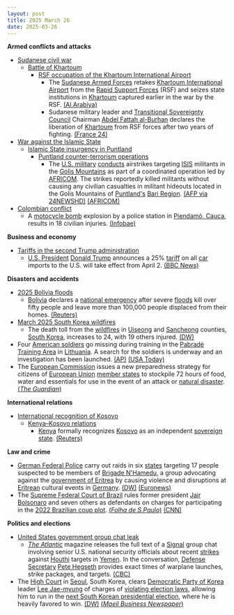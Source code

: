 ```yaml
---
layout: post
title: 2025 March 26
date: 2025-03-26
---
```



**Armed conflicts and attacks**

* [Sudanese civil war](https://en.wikipedia.org/wiki/Sudanese_civil_war_%282023%E2%80%93present%29 "Sudanese civil war (2023–present)")
  + [Battle of Khartoum](https://en.wikipedia.org/wiki/Battle_of_Khartoum_%282023%E2%80%93present%29 "Battle of Khartoum (2023–present)")
    - [RSF occupation of the Khartoum International Airport](https://en.wikipedia.org/wiki/RSF_occupation_of_the_Khartoum_International_Airport "RSF occupation of the Khartoum International Airport")
      * The [Sudanese Armed Forces](https://en.wikipedia.org/wiki/Sudanese_Armed_Forces "Sudanese Armed Forces") retakes [Khartoum International Airport](https://en.wikipedia.org/wiki/Khartoum_International_Airport "Khartoum International Airport") from the [Rapid Support Forces](https://en.wikipedia.org/wiki/Rapid_Support_Forces "Rapid Support Forces") (RSF) and seizes state institutions in [Khartoum](https://en.wikipedia.org/wiki/Khartoum "Khartoum") captured earlier in the war by the RSF. [(Al Arabiya)](https://english.alarabiya.net/News/middle-east/2025/03/26/sudanese-army-surrounds-khartoum-airport-and-nearby-areas-military-sources-)
      * Sudanese military leader and [Transitional Sovereignty Council](https://en.wikipedia.org/wiki/Transitional_Sovereignty_Council "Transitional Sovereignty Council") Chairman [Abdel Fattah al-Burhan](https://en.wikipedia.org/wiki/Abdel_Fattah_al-Burhan "Abdel Fattah al-Burhan") declares the liberation of [Khartoum](https://en.wikipedia.org/wiki/Khartoum "Khartoum") from RSF forces after two years of fighting. [(France 24)](https://www.france24.com/en/live-news/20250326-sudan-army-retakes-khartoum-airport-from-paramilitaries)
* [War against the Islamic State](https://en.wikipedia.org/wiki/War_against_the_Islamic_State "War against the Islamic State")
  + [Islamic State insurgency in Puntland](https://en.wikipedia.org/wiki/Islamic_State_insurgency_in_Puntland "Islamic State insurgency in Puntland")
    - [Puntland counter-terrorism operations](https://en.wikipedia.org/wiki/Puntland_counter-terrorism_operations "Puntland counter-terrorism operations")
      * The [U.S. military](https://en.wikipedia.org/wiki/United_States_Armed_Forces "United States Armed Forces") [conducts](https://en.wikipedia.org/wiki/American_military_intervention_in_Somalia_%282007%E2%80%93present%29 "American military intervention in Somalia (2007–present)") airstrikes targeting [ISIS](https://en.wikipedia.org/wiki/Islamic_State_%E2%80%93_Somalia_Province "Islamic State – Somalia Province") militants in the [Golis Mountains](https://en.wikipedia.org/wiki/Golis_Mountains "Golis Mountains") as part of a coordinated operation led by [AFRICOM](https://en.wikipedia.org/wiki/AFRICOM "AFRICOM"). The strikes reportedly killed militants without causing any civilian casualties in militant hideouts located in the Golis Mountains of [Puntland's](https://en.wikipedia.org/wiki/Puntland "Puntland") [Bari Region](https://en.wikipedia.org/wiki/Bari_Region "Bari Region"). [(AFP via 24NEWSHD)](https://24newshd.tv/27-Mar-2025/us-conducts-strikes-against-is-in-somalia) [(AFRICOM)](https://www.africom.mil/pressrelease/35764/us-forces-conduct-strike-targeting-isis-somalia)
* [Colombian conflict](https://en.wikipedia.org/wiki/Colombian_conflict "Colombian conflict")
  + A [motocycle bomb](https://en.wikipedia.org/wiki/Car_bomb "Car bomb") explosion by a police station in [Piendamó, Cauca](https://en.wikipedia.org/wiki/Piendam%C3%B3%2C_Cauca "Piendamó, Cauca"), results in 18 civilian injuries. [(Infobae)](https://www.infobae.com/colombia/2025/03/26/atentado-con-explosivos-y-rafagas-de-fusil-sacude-a-piendamo-cauca/)

**Business and economy**

* [Tariffs in the second Trump administration](https://en.wikipedia.org/wiki/Tariffs_in_the_second_Trump_administration "Tariffs in the second Trump administration")
  + [U.S. President](https://en.wikipedia.org/wiki/President_of_the_United_States "President of the United States") [Donald Trump](https://en.wikipedia.org/wiki/Donald_Trump "Donald Trump") announces a 25% [tariff](https://en.wikipedia.org/wiki/Tariff "Tariff") on all [car](https://en.wikipedia.org/wiki/Car "Car") imports to the U.S. will take effect from April 2. [(BBC News)](https://www.bbc.co.uk/news/articles/cly341xr45vo)

**Disasters and accidents**

* [2025 Bolivia floods](https://en.wikipedia.org/wiki/2025_Bolivia_floods "2025 Bolivia floods")
  + [Bolivia](https://en.wikipedia.org/wiki/Bolivia "Bolivia") declares a [national emergency](https://en.wikipedia.org/wiki/National_emergency "National emergency") after severe [floods](https://en.wikipedia.org/wiki/Flood "Flood") kill over fifty people and leave more than 100,000 people displaced from their homes. [(Reuters)](https://www.reuters.com/world/americas/bolivia-declares-emergency-after-floods-kill-over-50-2025-03-26/)
* [March 2025 South Korea wildfires](https://en.wikipedia.org/wiki/March_2025_South_Korea_wildfires "March 2025 South Korea wildfires")
  + The death toll from the [wildfires](https://en.wikipedia.org/wiki/Wildfire "Wildfire") in [Uiseong](https://en.wikipedia.org/wiki/Uiseong "Uiseong") and [Sancheong](https://en.wikipedia.org/wiki/Sancheong "Sancheong") counties, [South Korea](https://en.wikipedia.org/wiki/South_Korea "South Korea"), increases to 24, with 19 others injured. [(DW)](https://www.dw.com/en/south-korea-raging-wildfires-kill-at-least-24/a-72038292)
* Four [American soldiers](https://en.wikipedia.org/wiki/Armed_Forces_of_the_United_States "Armed Forces of the United States") go missing during training in the [Pabradė Training Area](https://en.wikipedia.org/wiki/Pabrad%C4%97_Training_Area "Pabradė Training Area") in [Lithuania](https://en.wikipedia.org/wiki/Lithuania "Lithuania"). A search for the soldiers is underway and an investigation has been launched. [(AP)](https://www.reuters.com/world/europe/four-us-soldiers-missing-lithuania-embassy-says-2025-03-26/.) [(USA Today)](https://eu.usatoday.com/story/news/nation/2025/03/26/us-soldiers-missing-lithuania/82677793007/)
* The [European Commission](https://en.wikipedia.org/wiki/European_Commission "European Commission") issues a new preparedness strategy for citizens of [European Union](https://en.wikipedia.org/wiki/European_Union "European Union") [member states](https://en.wikipedia.org/wiki/Member_state_of_the_European_Union "Member state of the European Union") to stockpile 72 hours of food, water and essentials for use in the event of an attack or [natural disaster](https://en.wikipedia.org/wiki/Natural_disaster "Natural disaster"). [(*The Guardian*)](https://www.theguardian.com/world/2025/mar/26/stockpile-supplies-72-hours-disasters-attack-eu-tells-citizens)

**International relations**

* [International recognition of Kosovo](https://en.wikipedia.org/wiki/International_recognition_of_Kosovo "International recognition of Kosovo")
  + [Kenya–Kosovo relations](https://en.wikipedia.org/wiki/Kenya%E2%80%93Kosovo_relations "Kenya–Kosovo relations")
    - [Kenya](https://en.wikipedia.org/wiki/Kenya "Kenya") formally recognizes [Kosovo](https://en.wikipedia.org/wiki/Kosovo "Kosovo") as an independent [sovereign state](https://en.wikipedia.org/wiki/List_of_sovereign_states "List of sovereign states"). [(Reuters)](https://www.reuters.com/world/europe/kenya-recognises-kosovo-independent-state-first-such-move-five-years-2025-03-26/)

**Law and crime**

* [German Federal Police](https://en.wikipedia.org/wiki/Federal_Police_%28Germany%29 "Federal Police (Germany)") carry out raids in six [states](https://en.wikipedia.org/wiki/States_of_Germany "States of Germany") targeting 17 people suspected to be members of [Brigade N'Hamedu](https://en.wikipedia.org/wiki/Brigade_Nhamedu "Brigade Nhamedu"), a group advocating against the [government of Eritrea](https://en.wikipedia.org/wiki/Government_of_Eritrea "Government of Eritrea") by causing violence and disruptions at [Eritrean](https://en.wikipedia.org/wiki/Eritrea "Eritrea") cultural events in [Germany](https://en.wikipedia.org/wiki/Germany "Germany"). [(DW)](https://www.dw.com/en/germany-police-raids-target-eritrean-terror-group/a-72041301) [(Euronews)](https://www.euronews.com/2025/03/26/german-authorities-raid-group-accused-of-plotting-against-eritrean-government)
* The [Supreme Federal Court of Brazil](https://en.wikipedia.org/wiki/Supreme_Federal_Court_%28Brazil%29 "Supreme Federal Court (Brazil)") rules former president [Jair Bolsonaro](https://en.wikipedia.org/wiki/Jair_Bolsonaro "Jair Bolsonaro") and seven others as defendants on charges for participating in the [2022 Brazilian coup plot](https://en.wikipedia.org/wiki/2022_Brazilian_coup_plot "2022 Brazilian coup plot"). [(*Folha de S.Paulo*)](https://www1.folha.uol.com.br/amp/internacional/en/brazil/2025/03/supreme-federal-court-makes-bolsonaro-a-defendant-for-coup-attempt.shtml) [(CNN)](https://edition.cnn.com/2025/03/26/americas/brazil-bolsonaro-stand-trial-coup-charges/index.html)

**Politics and elections**

* [United States government group chat leak](https://en.wikipedia.org/wiki/United_States_government_group_chat_leak "United States government group chat leak")
  + *[The Atlantic](https://en.wikipedia.org/wiki/The_Atlantic "The Atlantic")* magazine releases the full text of a [Signal](https://en.wikipedia.org/wiki/Signal_%28software%29 "Signal (software)") group chat involving senior U.S. national security officials about recent [strikes](https://en.wikipedia.org/wiki/March_2025_United_States_attacks_in_Yemen "March 2025 United States attacks in Yemen") against [Houthi](https://en.wikipedia.org/wiki/Houthi "Houthi") targets in [Yemen](https://en.wikipedia.org/wiki/Yemen "Yemen"). In the conversation, [Defense Secretary](https://en.wikipedia.org/wiki/US_Secretary_of_Defense "US Secretary of Defense") [Pete Hegseth](https://en.wikipedia.org/wiki/Pete_Hegseth "Pete Hegseth") provides exact times of warplane launches, strike packages, and targets. [(CBC)](https://www.cbc.ca/news/world/atlantic-signal-yemen-1.7493625)
* The [High Court](https://en.wikipedia.org/wiki/High_courts_of_South_Korea "High courts of South Korea") in [Seoul](https://en.wikipedia.org/wiki/Seoul "Seoul"), South Korea, clears [Democratic Party of Korea](https://en.wikipedia.org/wiki/Democratic_Party_%28South_Korea%2C_2015%29 "Democratic Party (South Korea, 2015)") leader [Lee Jae-myung](https://en.wikipedia.org/wiki/Lee_Jae-myung "Lee Jae-myung") of charges of [violating election laws](https://en.wikipedia.org/wiki/Electoral_fraud "Electoral fraud"), allowing him to run in the [next South Korean presidential election](https://en.wikipedia.org/wiki/Next_South_Korean_presidential_election "Next South Korean presidential election"), where he is heavily favored to win. [(DW)](https://www.dw.com/en/south-korea-court-clears-opposition-leader/a-72040043) [(*Maeil Business Newspaper*)](https://www.mk.co.kr/en/politics/11274650)
